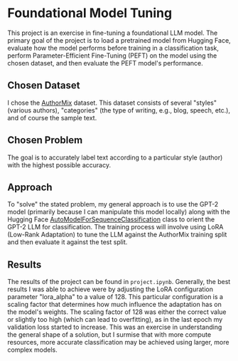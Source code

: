 # Foundational Model Tuning
This project is an exercise in fine-tuning a foundational LLM model. The primary goal of the project is to load a pretrained model from Hugging Face, evaluate how the model performs before training in a classification task, perform Parameter-Efficient Fine-Tuning (PEFT) on the model using the chosen dataset, and then evaluate the PEFT model's performance.

## Chosen Dataset
I chose the [AuthorMix](https://huggingface.co/datasets/hallisky/AuthorMix) dataset. This dataset consists of several "styles" (various authors), "categories" (the type of writing, e.g., blog, speech, etc.), and of course the sample text.

## Chosen Problem
The goal is to accurately label text according to a particular style (author) with the highest possible accuracy.

## Approach
To "solve" the stated problem, my general approach is to use the GPT-2 model (primarily because I can manipulate this model locally) along with the Hugging Face [AutoModelForSequenceClassification](https://huggingface.co/transformers/v3.0.2/model_doc/auto.html#automodelforsequenceclassification) class to orient the GPT-2 LLM for classification. The training process will involve using LoRA (Low-Rank Adaptation) to tune the LLM against the AuthorMix training split and then evaluate it against the test split.

## Results
The results of the project can be found in `project.ipynb`. Generally, the best results I was able to achieve were by adjusting the LoRA configuration parameter "lora_alpha" to a value of 128. This particular configuration is a scaling factor that determines how much influence the adaptation has on the model's weights. The scaling factor of 128 was either the correct value or slightly too high (which can lead to overfitting), as in the last epoch my validation loss started to increase. This was an exercise in understanding the general shape of a solution, but I surmise that with more compute resources, more accurate classification may be achieved using larger, more complex models.